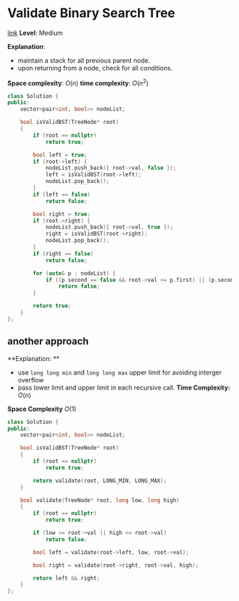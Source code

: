 # Validate Binary Search Tree

[link]()
**Level**: Medium

**Explanation**:

- maintain a stack for all previous parent node.
- upon returning from a node, check for all conditions.

**Space complexity**: $O(n)$
**time complexity**: $O(n^2)$

```cpp
class Solution {
public:
    vector<pair<int, bool>> nodeList;

    bool isValidBST(TreeNode* root)
    {
        if (root == nullptr)
            return true;

        bool left = true;
        if (root->left) {
            nodeList.push_back({ root->val, false });
            left = isValidBST(root->left);
            nodeList.pop_back();
        }
        if (left == false)
            return false;

        bool right = true;
        if (root->right) {
            nodeList.push_back({ root->val, true });
            right = isValidBST(root->right);
            nodeList.pop_back();
        }
        if (right == false)
            return false;

        for (auto& p : nodeList) {
            if ((p.second == false && root->val >= p.first) || (p.second == true && root->val <= p.first))
                return false;
        }

        return true;
    }
};

```
## another approach

**Explanation: **
-   use `long long min` and `long long max` upper limit for avoiding interger overflow
-   pass lower limit and upper limit in each recursive call.
**Time Complexity:** $O(n)$

**Space Complexity** $O(1)$

```cpp
class Solution {
public:
    vector<pair<int, bool>> nodeList;

    bool isValidBST(TreeNode* root)
    {
        if (root == nullptr)
            return true;

        return validate(root, LONG_MIN, LONG_MAX);
    }

    bool validate(TreeNode* root, long low, long high)
    {
        if (root == nullptr)
            return true;

        if (low >= root->val || high <= root->val)
            return false;

        bool left = validate(root->left, low, root->val);

        bool right = validate(root->right, root->val, high);

        return left && right;
    }
};
```
